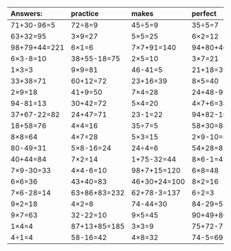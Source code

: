| Answers: | practice | makes | perfect | ! |
| :--- | :--- | :--- | :--- | :--- |
| 71+30-96=5 | 72÷8=9 | 45÷5=9 | 35÷5=7 | 2×8=16 | 
| 63+32=95 | 3×9=27 | 5×5=25 | 6×2=12 | 4×6=24 | 
| 98+79+44=221 | 6×1=6 | 7×7+91=140 | 94+80+40=214 | 7×4-12=16 | 
| 6×3-8=10 | 38+55-18=75 | 2×5=10 | 3×7=21 | 2×6=12 | 
| 1×3=3 | 9×9=81 | 46-41=5 | 21+18=39 | 28+64=92 | 
| 33+38=71 | 60+12=72 | 23+16=39 | 8×5=40 | 3×2=6 | 
| 2×9=18 | 41+9=50 | 7×4=28 | 24+48-9=63 | 56+42+27=125 | 
| 94-81=13 | 30+42=72 | 5×4=20 | 4×7+6=34 | 3×5=15 | 
| 37+67-22=82 | 24+47=71 | 23-1=22 | 94+82-10=166 | 82+90-32=140 | 
| 18+58=76 | 4×4=16 | 35÷7=5 | 58+30=88 | 7×3=21 | 
| 8×8=64 | 4×7=28 | 5×3=15 | 2×9-10=8 | 48÷6=8 | 
| 80-49=31 | 5×8-16=24 | 24÷4=6 | 54+28=82 | 2×7=14 | 
| 40+44=84 | 7×2=14 | 1+75-32=44 | 8×6-1=47 | 82-65=17 | 
| 7×9-30=33 | 4×4-6=10 | 98+7+15=120 | 6×8=48 | 7×5=35 | 
| 6×6=36 | 43+40=83 | 46+30+24=100 | 8×2=16 | 77+22=99 | 
| 7×6-28=14 | 63+86+83=232 | 62+78-3=137 | 6÷2=3 | 86-20=66 | 
| 9×2=18 | 4×2=8 | 74-44=30 | 84-29=55 | 27÷3=9 | 
| 9×7=63 | 32-22=10 | 9×5=45 | 90+49+80=219 | 4×9-22=14 | 
| 1×4=4 | 87+13+85=185 | 3×3=9 | 75+72-77=70 | 7×9=63 | 
| 4÷1=4 | 58-16=42 | 4×8=32 | 74-5=69 | 9×8+90=162 | 
